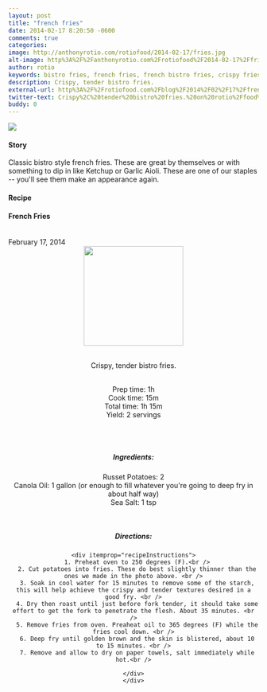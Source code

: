 ```yaml
---
layout: post
title: "french fries"
date: 2014-02-17 8:20:50 -0600
comments: true
categories: 
image: http://anthonyrotio.com/rotiofood/2014-02-17/fries.jpg
alt-image: http%3A%2F%2Fanthonyrotio.com%2Frotiofood%2F2014-02-17%2Ffries.jpg
author: rotio
keywords: bistro fries, french fries, french bistro fries, crispy fries, perfect fries
description: Crispy, tender bistro fries. 
external-url: http%3A%2F%2Frotiofood.com%2Fblog%2F2014%2F02%2F17%2Ffrench-fries%2F
twitter-text: Crispy%2C%20tender%20bistro%20fries.%20on%20rotio%2Ffood%20%23rotiofood
buddy: 0
---
```

<!-- more -->
<img src="http://anthonyrotio.com/rotiofood/2014-02-17/fries.jpg" />
<a href="https://plus.google.com/107103100819027957630?rel=author" style="display:none">{{page.author }}</a>


<h4>Story</h4>
  <div>
	<p>
	Classic bistro style french fries. These are great by themselves or with something to dip in like Ketchup or Garlic Aioli. These are one of our staples -- you'll see them make an appearance again.
	</p>
  </div>
<h4>Recipe</b> </h4> 
  <div itemscope itemtype="http://schema.org/Recipe" >
  <h4 itemprop="name">French Fries</h4>
  
  <br />
    February 17, 2014
<center>
  <img itemprop="image" width="200px"  src="http://anthonyrotio.com/rotiofood/2014-02-17/fries.jpg" />
  
  <br /><span itemprop="description">Crispy, tender bistro fries.</span><br />

  <br />Prep time: <time datetime="PT1H" itemprop="prepTime">1h</time> 
  <br />Cook time: <time datetime="PT15M" itemprop="cookTime">15m</time>
  <br />Total time: <time datetime="PT1H15M" itemprop="totalTime">1h 15m</time>
  <br />Yield: <span itemprop="recipeYield">2 servings </span>
  
  <br />
  <br /><h5>Ingredients:</h5>
    <span itemprop="ingredients" itemscope itemtype="http://schema.org/RecipeIngredient">
      <span itemprop="name">Russet Potatoes</span>: 
      <span itemprop="amount">2</span> 
    </span><br />
    <span itemprop="ingredients" itemscope itemtype="http://schema.org/RecipeIngredient">
      <span itemprop="name">Canola Oil</span>:
      <span itemprop="amount">1 gallon</span> (or enough to fill whatever you're going to deep fry in about half way)
    </span><br />
	<span itemprop="ingredients" itemscope itemtype="http://schema.org/RecipeIngredient">
      <span itemprop="name">Sea Salt</span>:
      <span itemprop="amount">1 tsp</span>
    </span><br />
	
	
	
  <br /><h5>Directions:</h5>
	
    <div itemprop="recipeInstructions">
      1. Preheat oven to 250 degrees (F).<br />
	  2. Cut potatoes into fries. These do best slightly thinner than the ones we made in the photo above. <br />
      3. Soak in cool water for 15 minutes to remove some of the starch, this will help achieve the crispy and tender textures desired in a good fry. <br />
	  4. Dry then roast until just before fork tender, it should take some effort to get the fork to penetrate the flesh. About 35 minutes. <br />
	  5. Remove fries from oven. Preaheat oil to 365 degrees (F) while the fries cool down. <br />
	  6. Deep fry until golden brown and the skin is blistered, about 10 to 15 minutes. <br />
	  7. Remove and allow to dry on paper towels, salt immediately while hot.<br />

	</div>
	</div>

